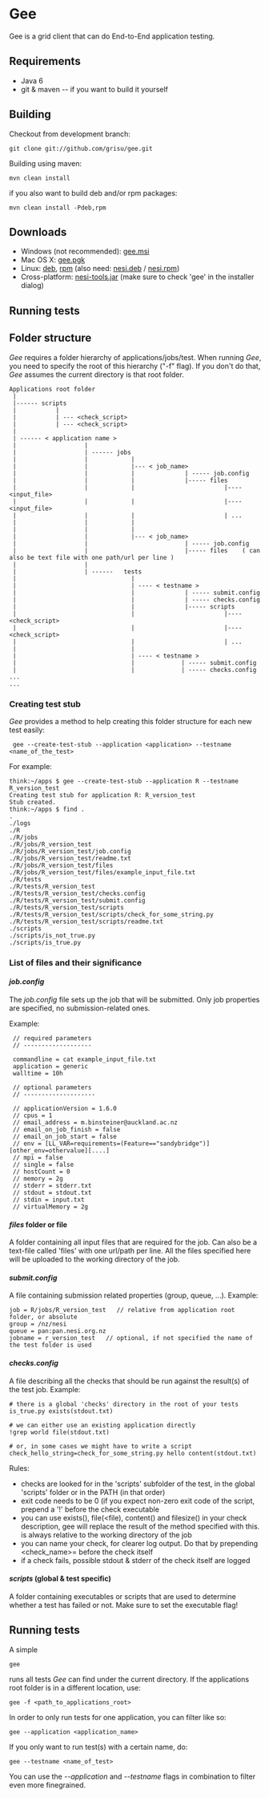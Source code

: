 Gee
===

Gee is a grid client that can do End-to-End application testing. 

Requirements
--------------------

 * Java 6 
 * git & maven -- if you want to build it yourself
 
Building
------------

Checkout from development branch:

    git clone git://github.com/grisu/gee.git
	
Building using maven:

    mvn clean install
	
if you also want to build deb and/or rpm packages:

    mvn clean install -Pdeb,rpm

Downloads
----------------

 * Windows (not recommended): [gee.msi](http://code.ceres.auckland.ac.nz/downloads/nesi/gee.msi)
 * Mac OS X: [gee.pgk](http://code.ceres.auckland.ac.nz/downloads/nesi/gee.pkg)
 * Linux: [deb](http://code.ceres.auckland.ac.nz/downloads/nesi/gee.deb), [rpm](http://code.ceres.auckland.ac.nz/downloads/nesi/gee.rpm) (also need: [nesi.deb](http://code.ceres.auckland.ac.nz/stable-downloads/nesi.deb) / [nesi.rpm](http://code.ceres.auckland.ac.nz/stable-downloads/nesi.rpm))
 * Cross-platform: [nesi-tools.jar](http://code.ceres.auckland.ac.nz/downloads/nesi/nesi-tools.jar)  (make sure to check 'gee' in the installer dialog)

Running tests
--------------------

## Folder structure

_Gee_ requires a folder hierarchy of applications/jobs/test. When running _Gee_, you need to specify the root of this hierarchy ("-f" flag). If you don't do that, _Gee_ assumes the current directory is that root folder. 

    Applications root folder
	 |
	 |------ scripts
	 |           |
	 |           | --- <check_script>
	 |           | --- <check_script>
	 |
	 | ------ < application name >
	 |                   |
	 |                   | ------ jobs
	 |                   |            | 
	 |                   |            |--- < job_name>
	 |                   |            |              | ----- job.config
 	 |                   |            |              |----- files	 
	 |                   |            |                         |---- <input_file>
	 |                   |            |                         |---- <input_file>
	 |                   |            |                         | ...
	 |                   |            |
	 |                   |            | 
	 |                   |            |--- < job_name>
	 |                   |                           | ----- job.config
 	 |                   |                           |----- files	 ( can also be text file with one path/url per line )
	 |                   |
	 |                   | ------   tests
	 |                                |
	 |                                | ---- < testname >
	 |                                |              | ----- submit.config
	 |                                |              | ----- checks.config
	 |                                |              |----- scripts	 
	 |                                |                         |---- <check_script>	 
	 |                                |                         |---- <check_script>	 	 
	 |                                |                         | ...
	 |                                |	 
 	 |                                | ---- < testname >
	 |                                |             | ----- submit.config
	 |                                |             | ----- checks.config
    ...
	...

### Creating test stub

_Gee_  provides a method to help creating this folder structure for each new test easily:

     gee --create-test-stub --application <application> --testname <name_of_the_test>

For example:

    think:~/apps $ gee --create-test-stub --application R --testname R_version_test
    Creating test stub for application R: R_version_test
    Stub created.
    think:~/apps $ find .
    .
    ./logs
    ./R
    ./R/jobs
    ./R/jobs/R_version_test
    ./R/jobs/R_version_test/job.config
    ./R/jobs/R_version_test/readme.txt
    ./R/jobs/R_version_test/files
    ./R/jobs/R_version_test/files/example_input_file.txt
    ./R/tests
    ./R/tests/R_version_test
    ./R/tests/R_version_test/checks.config
    ./R/tests/R_version_test/submit.config
    ./R/tests/R_version_test/scripts
    ./R/tests/R_version_test/scripts/check_for_some_string.py
    ./R/tests/R_version_test/scripts/readme.txt
    ./scripts
    ./scripts/is_not_true.py
    ./scripts/is_true.py

### List of files and their significance

#### _job.config_

The _job.config_ file sets up the job that will be submitted. Only job properties are specified, no submission-related ones. 

Example:

     // required parameters
     // -------------------
    
     commandline = cat example_input_file.txt
     application = generic
     walltime = 10h
    
     // optional parameters
     // --------------------
    
     // applicationVersion = 1.6.0
     // cpus = 1
     // email_address = m.binsteiner@auckland.ac.nz
     // email_on_job_finish = false
     // email_on_job_start = false
     // env = [LL_VAR=requirements=(Feature=="sandybridge")][other_env=othervalue][....]
     // mpi = false
     // single = false
     // hostCount = 0
     // memory = 2g
     // stderr = stderr.txt
     // stdout = stdout.txt
     // stdin = input.txt
     // virtualMemory = 2g

#### _files_ folder or file

A folder containing all input files that are required for the job. Can also be a text-file called 'files' with one url/path per line. All the files specified here will be uploaded to the working directory of the job.

#### _submit.config_

A file containing submission related properties (group, queue, ...). Example:

    job = R/jobs/R_version_test   // relative from application root folder, or absolute
    group = /nz/nesi
    queue = pan:pan.nesi.org.nz
	jobname = r_version_test   // optional, if not specified the name of the test folder is used

#### _checks.config_

A file describing all the checks that should be run against the result(s) of the test job. Example:

    # there is a global 'checks' directory in the root of your tests
    is_true.py exists(stdout.txt)

    # we can either use an existing application directly
    !grep world file(stdout.txt)

    # or, in some cases we might have to write a script
    check_hello_string=check_for_some_string.py hello content(stdout.txt)

Rules:
 * checks are looked for in the 'scripts'  subfolder of the test, in the global 'scripts' folder or in the PATH (in that order)
 * exit code needs to be 0 (if you expect non-zero exit code of the script, prepend a '!' before the check executable
 * you can use exists(<file>), file(<file), content(<file>) and filesize(<file>) in your check description, gee will replace the result of the method specified with this. <file> is always relative to the working directory of the job
 * you can name your check, for clearer log output. Do that by prepending <check_name>= before the check itself
 * if a check fails, possible stdout & stderr of the check itself are logged

#### _scripts_ (global & test specific)

A folder containing executables or scripts that are used to determine whether a test has failed or not. Make sure to set the executable flag!

## Running tests

A simple

    gee
	
runs all tests _Gee_ can find under the current directory. If the applications root folder is in a different location, use:

    gee -f <path_to_applications_root>
	
In order to only run tests for one application, you can filter like so:

    gee --application <application_name>
	
If you only want to run test(s) with a certain name, do:

    gee --testname <name_of_test>
	
You can use the _--application_ and _--testname_ flags in combination to filter even more finegrained.


